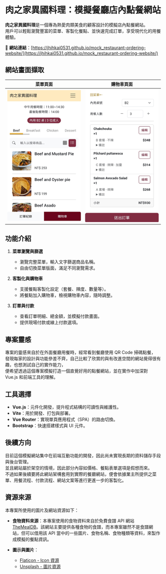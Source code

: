 # 肉之家異國料理：模擬餐廳店內點餐網站

**肉之家異國料理**是一個專為熱愛肉類美食的顧客設計的模擬店內點餐網站。  
用戶可以輕鬆瀏覽豐富的菜單、客製化餐點、並快速完成訂單，享受現代化的用餐體驗。

🔗 **網站連結**：[https://jhihkai0531.github.io/mock_restaurant-ordering-website/](https://jhihkai0531.github.io/mock_restaurant-ordering-website/)

## 網站畫面擷取

| **菜單頁面** | **購物車頁面** |
|--------------|----------------|
| <img src="./doc_images/menu.jpg" alt="菜單頁面截圖" width="300"> | <img src="./doc_images/cart.jpg" alt="購物車頁面截圖" width="300"> |

## 功能介紹

1. **菜單瀏覽與篩選**
   - 瀏覽完整菜單，輸入文字篩選商品名稱。
   - 自由切換菜單版面，滿足不同瀏覽需求。

2. **客製化與購物車**
   - 支援餐點客製化設定（套餐、辣度、數量等）。
   - 將餐點加入購物車，檢視購物車內容，隨時調整。

3. **訂單與付款**
   - 查看訂單明細、總金額，並模擬付款畫面。
   - 提供現場付款或線上付款選項。

## 專案靈感
專案的靈感來自於在外面餐廳用餐時，經常看到餐廳使用 QR Code 掃碼點餐，  
發現每家的設計與功能參差不齊，自己比較了欣賞的與有改進空間的網站覺得很有趣，也想測試自己的實作能力，  
便希望透過這個專案模擬打造一個直覺好用的點餐網站，並在實作中加深對 Vue.js 和前端工具的理解。

## 工具選擇
- **Vue.js**：元件化開發，提升程式結構的可讀性與維護性。
- **Vite**：用於開發、打包與部署。
- **Vue Router**：實現單頁應用程式（SPA）的路由切換。
- **Bootstrap**：快速搭建樣式與 UI 元件。

## 後續方向
目前這個模擬網站集中在前端互動功能的開發，因此尚未實現長期的資料儲存手段與後台管理。  
並且網站屬於架空的情境，因此部分內容如價格、餐點表單選項是假想而來。  
不過如果後續要將此網站架構套用到實際的餐廳網站，便會依據業主所提供之菜單、用餐流程、付款流程、網站文案等進行更進一步的客製化。

## 資源來源

本專案所使用的圖片及網站資源如下：

- **食物資料來源**：本專案使用的食物資料來自於免費食譜 API 網站 [TheMealDB](https://www.themealdb.com)。該網站主要提供各種食物的食譜，而本專案雖然不是食譜網站，但可以借用該 API 當中的一些圖片、食物名稱、食物種類等資料，來製作成模擬的餐點資訊。

- **圖示與圖片**：
  - [Flaticon - Icon 資源](https://www.flaticon.com)
  - [Unsplash - 圖片資源](https://unsplash.com)
